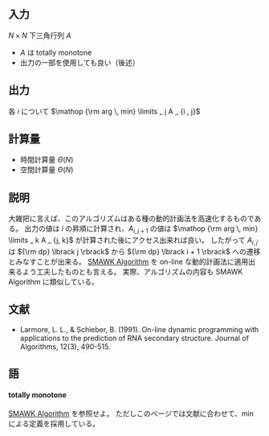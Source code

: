 ## 入力
$N \times N$ 下三角行列 $A$
-   $A$ は totally monotone
-   出力の一部を使用しても良い（後述）

## 出力
各 $i$ について $\mathop {\rm arg \, min} \limits _ j A _ {i , j}$

## 計算量
-   時間計算量 $\Theta ( N )$
-   空間計算量 $\Theta ( N )$

## 説明
大雑把に言えば、このアルゴリズムはある種の動的計画法を高速化するものである。
出力の値は $i$ の昇順に計算され、$A _ {i , j + 1}$ の値は
$\mathop {\rm arg \, min} \limits _ k A _ {j, k}$
が計算された後にアクセス出来れば良い。
したがって $A _ {i , j}$ は ${\rm dp} \lbrack j \rbrack$ から
${\rm dp} \lbrack i + 1 \rbrack$ への遷移とみなすことが出来る。
[SMAWK Algorithm](https://noshi91.github.io/Library/library/algorithm/smawk.cpp.html)
を on-line な動的計画法に適用出来るよう工夫したものとも言える。
実際、アルゴリズムの内容も SMAWK Algorithm に類似している。

## 文献
-   Larmore, L. L., & Schieber, B. (1991). On-line dynamic programming with applications to the prediction of RNA secondary structure. Journal of Algorithms, 12(3), 490-515.

## 語

#### totally monotone
[SMAWK Algorithm](https://noshi91.github.io/Library/library/algorithm/smawk.cpp.html) を参照せよ。
ただしこのページでは文献に合わせて、$\min$ による定義を採用している。
